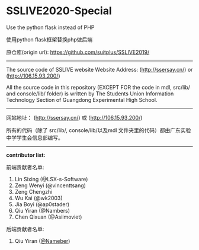 # SSLIVE2020-Special
Use the python flask instead of PHP

使用python flask框架替换php做后端

原仓库(origin url): https://github.com/suitplus/SSLIVE2019/

---

The source code of SSLIVE website
Website Address: (http://ssersay.cn/) or (http://106.15.93.200/)

All the source code in this repository (EXCEPT FOR the code in mdl, src/lib/ and console/lib/ folder) is written by The Students Union Information Technology Section of Guangdong Experimental High School.

---

网站地址： (http://ssersay.cn/) 或 (http://106.15.93.200/)

所有的代码（除了 src/lib/, console/lib/以及mdl 文件夹里的代码）都由广东实验中学学生会信息部编写。

---
**contributor list:**

前端贡献者名单:

1. Lin Sixing (@LSX-s-Software)
2. Zeng Wenyi (@vincenttsang)
3. Zeng Chengzhi
4. Wu Kai (@wk2003)
5. Jia Boyi (@ap0stader)
6. Qiu Yiran (@Nambers)
7. Chen Qixuan (@Asiimoviet)

后端贡献者名单:

1. Qiu Yiran ([@Nameber](https://github.com/Nambers))